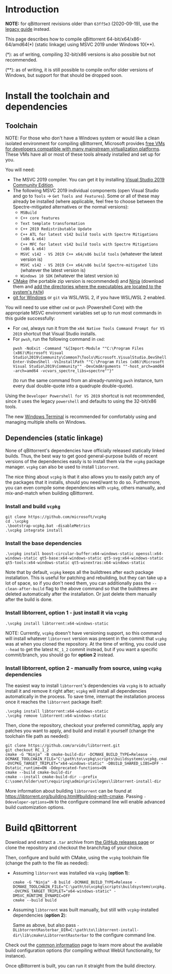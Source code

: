 # Introduction

**NOTE:** for qBittorrent revisions older than `63ff5e3` (2020-09-19), use the [legacy guide](https://github.com/qbittorrent/qBittorrent/wiki/Compiling-with-MSVC-2019-(static-linkage)) instead.

This page describes how to compile qBittorrent 64-bit/x64/x86-64/amd64(*) (static linkage) using MSVC 2019 under Windows 10(**).

(*): as of writing, compiling 32-bit/x86 versions is also possible but not recommended.

(**): as of writing, it is still possible to compile on/for older versions of Windows, but support for that should be dropped soon.

# Install the toolchain and dependencies

## Toolchain

NOTE: For those who don't have a Windows system or would like a clean isolated environment for compiling qBittorrent, Microsoft provides [free VMs for developers compatible with many mainstream virtualization platforms](https://developer.microsoft.com/en-us/windows/downloads/virtual-machines/). These VMs have all or most of these tools already installed and set up for you.

You will need:

- The MSVC 2019 compiler. You can get it by installing [Visual Studio 2019 Community Edition](https://docs.microsoft.com/en-us/visualstudio/releases/2019/release-notes).
- The following MSVC 2019 individual components (open Visual Studio and go to `Tools` -> `Get Tools and Features`). Some or all of these may already be installed (where applicable, feel free to choose between the Spectre-mitigated alternatives or the normal versions):
    - `MSBuild`
    - `C++ core features`
    - `Text template transformation`
    - `C++ 2019 Redistributable Update`
    - `C++ ATL for latest v142 build tools with Spectre Mitigations (x86 & x64)`
    - `C++ MFC for latest v142 build tools with Spectre Mitigations (x86 & x64)`
    - `MSVC v142 - VS 2019 C++ x64/x86 build tools` (whatever the latest version is)
    - `MSVC v142 - VS 2019 C++ x64/x86 build Spectre-mitigated libs` (whatever the latest version is)
    - `Windows 10 SDK` (whatever the latest version is)
- [CMake](https://cmake.org/download/) (the portable zip version is recommended) and [Ninja](https://github.com/ninja-build/ninja/releases) (download them and [add the directories where the executables are located to the system's `PATH`](https://www.architectryan.com/2018/03/17/add-to-the-path-on-windows-10/))
- [git for Windows](https://git-scm.com/download/win) or `git` via WSL/WSL 2, if you have WSL/WSL 2 enabled.

You will need to use either `cmd` or `pwsh` (Powershell Core) with the appropriate MSVC environment variables set up to run most commands in this guide successfully:

- For `cmd`, always run it from the `x64 Native Tools Command Prompt for VS 2019` shortcut that Visual Studio installs.
- For `pwsh`, run the following command in `cmd`:
    ```
    pwsh -NoExit -Command "&{Import-Module ""C:\Program Files (x86)\Microsoft Visual Studio\2019\Community\Common7\Tools\Microsoft.VisualStudio.DevShell.dll""; Enter-VsDevShell -VsInstallPath ""C:\Program Files (x86)\Microsoft Visual Studio\2019\Community"" -DevCmdArguments ""-host_arch=amd64 -arch=amd64 -vcvars_spectre_libs=spectre""}"
    ```
    (to run the same command from an already-running `pwsh` instance, turn every dual double-quote into a quadruple double-quote).

Using the `Developer Powershell for VS 2019` shortcut is not recommended, since it uses the legacy `powershell` and defaults to using the 32-bit/x86 tools.

The new [Windows Terminal](https://github.com/microsoft/terminal) is recommended for comfortably using and managing multiple shells on Windows.

## Dependencies (static linkage)

None of qBittorrent's dependencies have officially released statically linked builds. Thus, the best way to get good general-purpose builds of recent versions of the dependencies easily is to install them via the `vcpkg` package manager. `vcpkg` can also be used to install `libtorrent`.

The nice thing about `vcpkg` is that it also allows you to easily patch any of the packages that it installs, should you need/want to do so. Furthermore, you can even compile some dependencies with `vcpkg`, others manually, and mix-and-match when building qBittorrent.

### Install and build `vcpkg`

```
git clone https://github.com/microsoft/vcpkg
cd .\vcpkg 
.\bootstrap-vcpkg.bat -disableMetrics
.\vcpkg integrate install
```

### Install the base dependencies

```
.\vcpkg install boost-circular-buffer:x64-windows-static openssl:x64-windows-static qt5-base:x64-windows-static qt5-svg:x64-windows-static qt5-tools:x64-windows-static qt5-winextras:x64-windows-static
```

Note that by default, `vcpkg` keeps all the buildtrees after each package installation. This is useful for patching and rebuilding, but they can take up a lot of space, so if you don't need them, you can additionally pass the `--clean-after-build` flag to the above command so that the buildtrees are deleted automatically after the installation. Or just delete them manually after the build is done.

### Install libtorrent, option 1 - just install it via `vcpkg`

```
.\vcpkg install libtorrent:x64-windows-static
```

NOTE: Currently, `vcpkg` doesn't have versioning support, so this command will install whatever `libtorrent` version was present in the commit that `vcpkg` was at when you cloned the repository. At the time of writing, you could use `--head` to get the latest `RC_1_2` commit instead, but if you want a specific commit/branch, you should go for **option 2** instead.

### Install libtorrent, option 2 - manually from source, using `vcpkg` dependencies

The easiest way to install `libtorrent`'s dependencies via `vcpkg` is to actually install it and remove it right after; `vcpkg` will install all dependencies automatically in the process. To save time, interrupt the installation process once it reaches the `libtorrent` package itself:

```
.\vcpkg install libtorrent:x64-windows-static
.\vcpkg remove libtorrent:x64-windows-static
```

Then, clone the repository, checkout your preferred commit/tag, apply any patches you want to apply, and build and install it yourself (change the toolchain file path as needed):

```pwsh
git clone https://github.com/arvidn/libtorrent.git
git checkout RC_1_2
cmake -G "Ninja" -B cmake-build-dir -DCMAKE_BUILD_TYPE=Release -DCMAKE_TOOLCHAIN_FILE="C:\path\to\vcpkg\scripts\buildsystems\vcpkg.cmake" -DVCPKG_TARGET_TRIPLET="x64-windows-static" -DBUILD_SHARED_LIBS=OFF -Dstatic_runtime=ON -Ddeprecated-functions=ON
cmake --build cmake-build-dir
cmake --install cmake-build-dir --prefix C:\some\folder\not\requiring\admin\privileges\libtorrent-install-dir
```

More information about building `libtorrent` can be found at https://libtorrent.org/building.html#building-with-cmake. Passing `-Ddeveloper-options=ON` to the configure command line will enable advanced build customization options.

# Build qBittorrent

Download and extract a `.tar` archive from [the GitHub releases page](https://github.com/qbittorrent/qBittorrent/releases) or clone the repository and checkout the branch/tag of your choice.

Then, configure and build with CMake, using the `vcpkg` toolchain file (change the path to the file as needed):

- Assuming `libtorrent` was installed via `vcpkg` (**option 1**):

    ```pwsh
    cmake -G "Ninja" -B build -DCMAKE_BUILD_TYPE=Release -DCMAKE_TOOLCHAIN_FILE="C:\path\to\vcpkg\scripts\buildsystems\vcpkg.cmake" -DVCPKG_TARGET_TRIPLET="x64-windows-static" -DMSVC_RUNTIME_DYNAMIC=OFF
    cmake --build build
    ```

- Assuming `libtorrent` was built manually, but still with `vcpkg`-installed dependencies (**option 2**):

    Same as above, but also pass `-DLibtorrentRasterbar_DIR=C:\path\to\libtorrent-install-dir\lib\cmake\LibtorrentRasterbar` to the configure command line.

Check out the [common information](https://github.com/qbittorrent/qBittorrent/wiki/Compilation-with-CMake:-common-information) page to learn more about the available build configuration options (for compiling without WebUI functionality, for instance).

Once qBittorrent is built, you can run it straight from the build directory.
